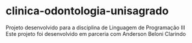 # clinica-odontologia-unisagrado
Projeto desenvolvido para a disciplina de Linguagem de Programação III 
Este projeto foi desenvolvido em parceria com Anderson Beloni Clarindo
